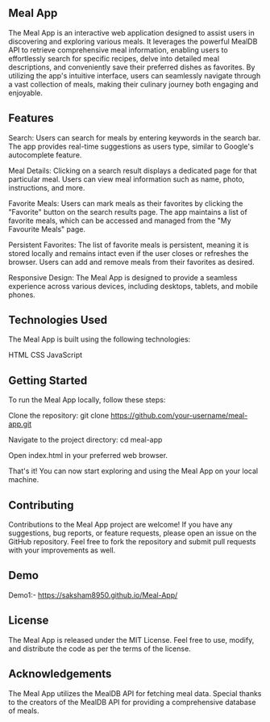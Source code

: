 ## Meal App

The Meal App is an interactive web application designed to assist users in discovering and exploring various meals. It leverages the powerful MealDB API to retrieve comprehensive meal information, enabling users to effortlessly search for specific recipes, delve into detailed meal descriptions, and conveniently save their preferred dishes as favorites. By utilizing the app's intuitive interface, users can seamlessly navigate through a vast collection of meals, making their culinary journey both engaging and enjoyable.

## Features

Search: Users can search for meals by entering keywords in the search bar. The app provides real-time suggestions as users type, similar to Google's autocomplete feature.

Meal Details: Clicking on a search result displays a dedicated page for that particular meal. Users can view meal information such as name, photo, instructions, and more.

Favorite Meals: Users can mark meals as their favorites by clicking the "Favorite" button on the search results page. The app maintains a list of favorite meals, which can be accessed and managed from the "My Favourite Meals" page.

Persistent Favorites: The list of favorite meals is persistent, meaning it is stored locally and remains intact even if the user closes or refreshes the browser. Users can add and remove meals from their favorites as desired.

Responsive Design: The Meal App is designed to provide a seamless experience across various devices, including desktops, tablets, and mobile phones.

## Technologies Used

The Meal App is built using the following technologies:

HTML
CSS
JavaScript

## Getting Started

To run the Meal App locally, follow these steps:

Clone the repository: git clone https://github.com/your-username/meal-app.git

Navigate to the project directory: cd meal-app

Open index.html in your preferred web browser.

That's it! You can now start exploring and using the Meal App on your local machine.


## Contributing

Contributions to the Meal App project are welcome! If you have any suggestions, bug reports, or feature requests, please open an issue on the GitHub repository. Feel free to fork the repository and submit pull requests with your improvements as well.

## Demo

Demo1:-  https://saksham8950.github.io/Meal-App/       

## License

The Meal App is released under the MIT License. Feel free to use, modify, and distribute the code as per the terms of the license.

## Acknowledgements

The Meal App utilizes the MealDB API for fetching meal data.
Special thanks to the creators of the MealDB API for providing a comprehensive database of meals.

